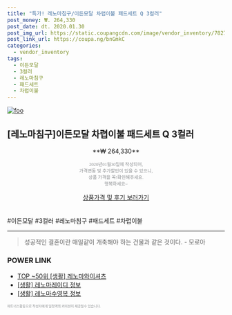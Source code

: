 ```yaml
--- 
title: "특가! 레노마침구/이든모달 차렵이불 패드세트 Q 3컬러" 
post_money: ₩. 264,330 
post_date: dt. 2020.01.30 
post_img_url: https://static.coupangcdn.com/image/vendor_inventory/7827/1355e4be28e8051d7b59b49ed56d32f4b7343fd31d571a723e51434b42f8.jpg 
post_link_url: https://coupa.ng/bnGmkC 
categories: 
  - vendor_inventory 
tags: 
  - 이든모달 
  - 3컬러 
  - 레노마침구 
  - 패드세트 
  - 차렵이불 
--- 
```

[![foo](https://static.coupangcdn.com/image/vendor_inventory/7827/1355e4be28e8051d7b59b49ed56d32f4b7343fd31d571a723e51434b42f8.jpg)](https://coupa.ng/bnGmkC) 

## [레노마침구]이든모달 차렵이불 패드세트 Q 3컬러 
<p style="text-align: center;">**₩ 264,330**</p> 
<p style="text-align: center;"><span style="color: #898c8f; font-family: Georgia,Times,serif; font-size: 0.75em;">2020년01월30일에 작성되어, <br>가격변동 및 추가할인이 있을 수 있으니,<br> 상품 가격을 꼭!확인해주세요.<br>행복하세요~</span> 
</p>	 
<div markdown="0" style="text-align: center;"><a href="https://coupa.ng/bnGmkC" class="btn btn--success">상품가격 및 후기 보러가기</a></div> 
<br><br> 
  #이든모달 #3컬러 #레노마침구 #패드세트 #차렵이불 
<hr> 

> 성공적인 결혼이란 매일같이 개축해야 하는 건물과 같은 것이다. - 모로아 


### POWER LINK

* <a href="https://blog.naver.com/fasyy4321/221779612567" target="_blank"> TOP ~50위 [생활] 레노마와이셔츠</a>
* <a href="https://blog.naver.com/santokki14/221768171292" target="_blank"> [생활] 레노마레이디 정보 </a>
* <a href="https://blog.naver.com/santokki14/221769578562" target="_blank"> [생활] 레노마수영복 정보 </a>

<span style="color: #898c8f; font-family: Georgia,Times,serif; font-size: 0.55em;">파트너스활동으로 작성자에게 일정액의 커미션이 제공될수 있습니다.</span> 
